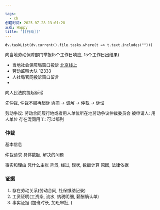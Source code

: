 ```yaml
---

tags:
  - cb
创建时间: 2025-07-28 13:01:28
三观: Happy
title: "[[行动]]"
---
```






```dataviewjs
dv.taskList(dv.current().file.tasks.where(t => t.text.includes("")))
```


向当地劳动保障部门举报(5个工作日响应, 15个工作日出结果)
* 当地社会保障局窗口投诉  [北京线上](rsj.beijing.gov.cn/)
* 劳动监察大队 12333
* 人社局官网投诉窗口留言
* 
向人民法院提起诉讼


先仲裁, 仲裁不服再起诉
协商 -> 调解 -> 仲裁 -> 诉讼

劳动争议: 劳动合同履行地或者用人单位所在地劳动争议仲裁委员会
被申请人: 用人单位
存在混同用工:  可以都列

### 仲裁

基本信息 

仲裁请求
具体数额, 解决的问题

事实和理由
凭什么主张
背景, 经过, 现状, 数额计算
原因, 法律依据

### 证据
1. 存在劳动关系(劳动合同, 社保缴纳记录)
2. 工资证明(工资条, 流水, 纳税明细, 薪酬确认单)
3. 事实证据 (加班时长, 加班审批, )

